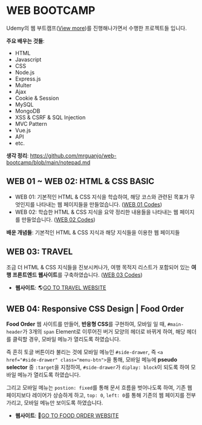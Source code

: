 # WEB BOOTCAMP

Udemy의 웹 부트캠프([View more](https://www.udemy.com/course/100-2022-web-development/))를 진행해나가면서 수행한 프로젝트들 입니다.

**주요 배우는 것들**:

- HTML
- Javascript
- CSS
- Node.js
- Express.js
- Multer
- Ajax
- Cookie & Session
- MySQL
- MongoDB
- XSS & CSRF & SQL Injection
- MVC Pattern
- Vue.js
- API
- etc.

**생각 정리**: https://github.com/mrguanjo/web-bootcamp/blob/main/notepad.md

## WEB 01 ~ WEB 02: HTML & CSS BASIC

- WEB 01: 기본적인 HTML & CSS 지식을 학습하여, 해당 코스와 관련된 목표가 무엇인지를 나타내는 웹 페이지들을 만들었습니다. ([WEB 01 Codes](https://github.com/mrguanjo/web-bootcamp/tree/main/web01-challenges))
- WEB 02: 학습한 HTML & CSS 지식을 요약 정리한 내용들을 나타내는 웹 페이지를 만들었습니다. ([WEB 02 Codes](https://github.com/mrguanjo/web-bootcamp/tree/main/web02-html-css-summary))

**배운 개념들**: 기본적인 HTML & CSS 지식과 해당 지식들을 이용한 웹 페이지들

## WEB 03: TRAVEL

조금 더 HTML & CSS 지식들을 진보시켜나가, 여행 목적지 리스트가 포함되어 있는 **여행 프론트엔드 웹사이트**를 구축하였습니다. ([WEB 03 Codes](https://github.com/mrguanjo/web-bootcamp/tree/main/web03-travel))

- **웹사이트**: 🌎[GO TO TRAVEL WEBSITE](https://travel-guanjo.netlify.app/)

## WEB 04: Responsive CSS Design | Food Order

**Food Order** 웹 사이트를 만들어, **반응형 CSS**를 구현하여, 모바일 일 때, `#main-header`가 3개의 `span` Element로 이루어진 버거 모양의 헤더로 바뀌게 하여, 해당 헤더를 클릭할 경우, 모바일 메뉴가 열리도록 하였습니다.

즉 흔히 토글 버튼이라 불리는 것에 모바일 메뉴인 `#side-drawer`, 즉 `<a href="#side-drawer" class="menu-btn">`을 통해, 모바일 메뉴에 **pseudo selector** 중 `:target`을 지정하여, `#side-drawer`가 `diplay: block`이 되도록 하여 모바일 메뉴가 열리도록 하였습니다. 

그리고 모바일 메뉴는 `postion: fixed`를 통해 문서 흐름을 벗어나도록 하여, 기존 웹 페이지보다 레이어가 상승하게 하고, `top: 0`, `left: 0`를 통해 기존의 웹 페이지를 전부 가리고, 모바일 메뉴만 보이도록 하였습니다.

- **웹사이트**: 🍟[GO TO FOOD ORDER WEBSITE](https://food-order-guanjo.netlify.app/)